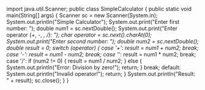import java.util.Scanner;
public class SimpleCalculator {
    public static void main(String[] args) {
        Scanner sc = new Scanner(System.in);
        System.out.println("Simple Calculator");
        System.out.print("Enter first number: ");
        double num1 = sc.nextDouble();
        System.out.print("Enter operator (+, -, *, /): ");
        char operator = sc.next().charAt(0);
        System.out.print("Enter second number: ");
        double num2 = sc.nextDouble();
        double result = 0;
        switch (operator) {
            case '+':
                result = num1 + num2;
                break;
            case '-':
                result = num1 - num2;
                break;
            case '*':
                result = num1 * num2;
                break;
            case '/':
                if (num2 != 0) {
                    result = num1 / num2;
                } else {
                    System.out.println("Error: Division by zero!");
                    return;
                }
                break;
            default:
                System.out.println("Invalid operator!");
                return;
        }
        System.out.println("Result: " + result);
        sc.close();
    }
}
